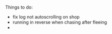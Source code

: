 Things to do:

* fix log not autoscrolling on shop
* running in reverse when chasing after fleeing
*